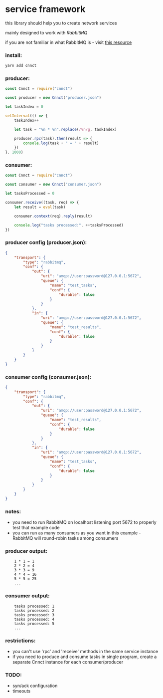 # service framework

this library should help you to create network services

mainly designed to work with *RabbitMQ*

if you are not familiar in what RabbitMQ is - visit [this resource](http://www.rabbitmq.com/tutorials/tutorial-one-javascript.html)

### install:

```bash
yarn add cnnct
```

### producer:

```javascript
const Cnnct = require("cnnct")

const producer = new Cnnct("producer.json")

let taskIndex = 0

setInterval(() => {
    taskIndex++

    let task = "%n * %n".replace(/%n/g, taskIndex)

    producer.rpc(task).then(result => {
        console.log(task + " = " + result)
    })
}, 1000)
```

### consumer:

```javascript
const Cnnct = require("cnnct")

const consumer = new Cnnct("consumer.json")

let tasksProcessed = 0

consumer.receive((task, req) => {
    let result = eval(task)

    consumer.context(req).reply(result)

    console.log("tasks processed:", ++tasksProcessed)
})
```

### producer config (producer.json):

```json
{
    "transport": {
        "type": "rabbitmq",
        "conf": {
            "out": {
                "uri": "amqp://user:password@127.0.0.1:5672",
                "queue": {
                    "name": "test_tasks",
                    "conf": {
                        "durable": false
                    }
                }
            },
            "in": {
                "uri": "amqp://user:password@127.0.0.1:5672",
                "queue": {
                    "name": "test_results",
                    "conf": {
                        "durable": false
                    }
                }
            }
        }
    }
}
```

### consumer config (consumer.json):

```json
{
    "transport": {
        "type": "rabbitmq",
        "conf": {
            "out": {
                "uri": "amqp://user:password@127.0.0.1:5672",
                "queue": {
                    "name": "test_results",
                    "conf": {
                        "durable": false
                    }
                }
            },
            "in": {
                "uri": "amqp://user:password@127.0.0.1:5672",
                "queue": {
                    "name": "test_tasks",
                    "conf": {
                        "durable": false
                    }
                }
            }
        }
    }
}
```

### notes:

- you need to run RabbitMQ on localhost listening port 5672 to properly test that example code
- you can run as many consumers as you want in this example - RabbitMQ will round-robin tasks among consumers

### producer output:

```
    1 * 1 = 1
    2 * 2 = 4
    3 * 3 = 9
    4 * 4 = 16
    5 * 5 = 25
    ...
```

### consumer output:

```
    tasks processed: 1
    tasks processed: 2
    tasks processed: 3
    tasks processed: 4
    tasks processed: 5
    ...
```

### restrictions:

- you can't use 'rpc' and 'receive' methods in the same service instance
- if you need to produce and consume tasks in single program, create a separate Cnnct instance for each consumer/producer

### TODO:

- syn/ack configuration
- timeouts
